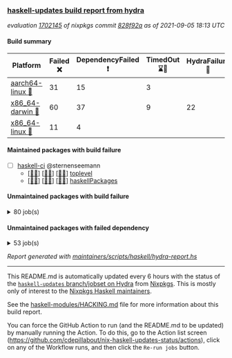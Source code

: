 ### [haskell-updates build report from hydra](https://hydra.nixos.org/jobset/nixpkgs/haskell-updates)
*evaluation [1702145](https://hydra.nixos.org/eval/1702145) of nixpkgs commit [828f92a](https://github.com/NixOS/nixpkgs/commits/828f92aceacfbb0a982d3aeb6e30806740cfe7b5) as of 2021-09-05 18:13 UTC*
#### Build summary

 | Platform | Failed :x: | DependencyFailed :heavy_exclamation_mark: | TimedOut :hourglass::no_entry_sign: | HydraFailure :construction: | Unfinished :hourglass_flowing_sand: | Success :heavy_check_mark: | 
 | --- | --- | --- | --- | --- | --- | --- | 
 | [aarch64-linux :iphone:](https://hydra.nixos.org/eval/1702145?filter=.aarch64-linux) | 31 | 15 | 3 |  | 24 | 6668 | 
 | [x86_64-darwin :apple:](https://hydra.nixos.org/eval/1702145?filter=.x86_64-darwin) | 60 | 37 | 9 | 22 | 25 | 6540 | 
 | [x86_64-linux :penguin:](https://hydra.nixos.org/eval/1702145?filter=.x86_64-linux) | 11 | 4 |  |  | 26 | 6742 | 
#### Maintained packages with build failure
- [ ] [haskell-ci](https://hydra.nixos.org/eval/1702145?filter=haskell-ci) @sternenseemann
  - [[:iphone::x:]](https://hydra.nixos.org/build/152116793) [[:apple::x:]](https://hydra.nixos.org/build/152116780) [[:penguin::x:]](https://hydra.nixos.org/build/152116792) [toplevel](https://hydra.nixos.org/eval/1702145?filter=haskell-ci)
  - [[:iphone::x:]](https://hydra.nixos.org/build/152116776) [[:apple::x:]](https://hydra.nixos.org/build/152116782) [[:penguin::x:]](https://hydra.nixos.org/build/152116777) [haskellPackages](https://hydra.nixos.org/eval/1702145?filter=haskellPackages.haskell-ci)
#### Unmaintained packages with build failure
<details><summary>80 job(s) </summary>

- [ ] [[:iphone::heavy_check_mark:]](https://hydra.nixos.org/build/151969917) [[:apple::x:]](https://hydra.nixos.org/build/151977605) [[:penguin::heavy_check_mark:]](https://hydra.nixos.org/build/151972538) [haskellPackages.FractalArt](https://hydra.nixos.org/eval/1702145?filter=haskellPackages.FractalArt) 
- [ ] [[:iphone::x:]](https://hydra.nixos.org/build/151723150) [[:apple::heavy_check_mark:]](https://hydra.nixos.org/build/151731482) [[:penguin::heavy_check_mark:]](https://hydra.nixos.org/build/151717379) [haskellPackages.HsASA](https://hydra.nixos.org/eval/1702145?filter=haskellPackages.HsASA) 
- [ ] [[:iphone::x:]](https://hydra.nixos.org/build/151977145) [[:apple::heavy_check_mark:]](https://hydra.nixos.org/build/151972644) [[:penguin::heavy_check_mark:]](https://hydra.nixos.org/build/151969295) [haskellPackages.OrderedBits](https://hydra.nixos.org/eval/1702145?filter=haskellPackages.OrderedBits) 
- [ ] [[:iphone::x:]](https://hydra.nixos.org/build/151969384) [[:apple::heavy_check_mark:]](https://hydra.nixos.org/build/151970002) [[:penguin::heavy_check_mark:]](https://hydra.nixos.org/build/151972848) [haskellPackages.accelerate-llvm](https://hydra.nixos.org/eval/1702145?filter=haskellPackages.accelerate-llvm) 
- [ ] [[:iphone::x:]](https://hydra.nixos.org/build/151975782) [[:apple::heavy_check_mark:]](https://hydra.nixos.org/build/151975423) [[:penguin::heavy_check_mark:]](https://hydra.nixos.org/build/151977034) [haskellPackages.cdar-mBound](https://hydra.nixos.org/eval/1702145?filter=haskellPackages.cdar-mBound) 
- [ ] [[:iphone::heavy_check_mark:]](https://hydra.nixos.org/build/151717421) [[:apple::x:]](https://hydra.nixos.org/build/151730444) [[:penguin::heavy_check_mark:]](https://hydra.nixos.org/build/151719104) [haskellPackages.chiphunk](https://hydra.nixos.org/eval/1702145?filter=haskellPackages.chiphunk) 
- [ ] [[:iphone::heavy_check_mark:]](https://hydra.nixos.org/build/151970661) [[:apple::x:]](https://hydra.nixos.org/build/151977550) [[:penguin::heavy_check_mark:]](https://hydra.nixos.org/build/151978850) [haskellPackages.di-core](https://hydra.nixos.org/eval/1702145?filter=haskellPackages.di-core) 
- [ ] [[:iphone::heavy_check_mark:]](https://hydra.nixos.org/build/151724586) [[:apple::x:]](https://hydra.nixos.org/build/151715416) [[:penguin::heavy_check_mark:]](https://hydra.nixos.org/build/151723716) [haskellPackages.discount](https://hydra.nixos.org/eval/1702145?filter=haskellPackages.discount) 
- [ ] [[:iphone::heavy_check_mark:]](https://hydra.nixos.org/build/151722308) [[:apple::x:]](https://hydra.nixos.org/build/151717848) [[:penguin::heavy_check_mark:]](https://hydra.nixos.org/build/151715159) [haskellPackages.diskhash](https://hydra.nixos.org/eval/1702145?filter=haskellPackages.diskhash) 
- [ ] [[:iphone::x:]](https://hydra.nixos.org/build/151979155) [[:apple::heavy_check_mark:]](https://hydra.nixos.org/build/151970909) [[:penguin::heavy_check_mark:]](https://hydra.nixos.org/build/151979923) [haskellPackages.dormouse-uri](https://hydra.nixos.org/eval/1702145?filter=haskellPackages.dormouse-uri) 
- [ ] [[:iphone::x:]](https://hydra.nixos.org/build/151719661) [[:apple::x:]](https://hydra.nixos.org/build/151735374) [[:penguin::heavy_check_mark:]](https://hydra.nixos.org/build/151725956) [haskellPackages.easytensor](https://hydra.nixos.org/eval/1702145?filter=haskellPackages.easytensor) 
- [ ] [[:iphone::heavy_check_mark:]](https://hydra.nixos.org/build/151977485) [[:apple::x:]](https://hydra.nixos.org/build/151977125) [[:penguin::heavy_check_mark:]](https://hydra.nixos.org/build/151972363) [haskellPackages.epub-tools](https://hydra.nixos.org/eval/1702145?filter=haskellPackages.epub-tools) 
- [ ] [[:iphone::heavy_check_mark:]](https://hydra.nixos.org/build/151971010) [[:apple::x:]](https://hydra.nixos.org/build/151973397) [[:penguin::heavy_check_mark:]](https://hydra.nixos.org/build/151971340) [haskellPackages.exinst](https://hydra.nixos.org/eval/1702145?filter=haskellPackages.exinst) 
- [ ] [[:iphone::heavy_check_mark:]](https://hydra.nixos.org/build/151730435) [[:apple::x:]](https://hydra.nixos.org/build/151723038) [[:penguin::heavy_check_mark:]](https://hydra.nixos.org/build/151729481) [haskellPackages.float128](https://hydra.nixos.org/eval/1702145?filter=haskellPackages.float128) 
- [ ] [[:iphone::x:]](https://hydra.nixos.org/build/151727007) [[:apple::heavy_check_mark:]](https://hydra.nixos.org/build/151722041) [[:penguin::heavy_check_mark:]](https://hydra.nixos.org/build/151715089) [haskellPackages.freetype2](https://hydra.nixos.org/eval/1702145?filter=haskellPackages.freetype2) 
- [ ] [[:iphone::x:]](https://hydra.nixos.org/build/151978239) [[:apple::x:]](https://hydra.nixos.org/build/151971139) [[:penguin::x:]](https://hydra.nixos.org/build/151979662) [haskellPackages.ghc-bignum-orphans](https://hydra.nixos.org/eval/1702145?filter=haskellPackages.ghc-bignum-orphans) 
- [ ] [[:iphone::heavy_check_mark:]](https://hydra.nixos.org/build/151976880) [[:apple::x:]](https://hydra.nixos.org/build/151972043) [[:penguin::heavy_check_mark:]](https://hydra.nixos.org/build/151975031) [haskellPackages.gi-gdkx11](https://hydra.nixos.org/eval/1702145?filter=haskellPackages.gi-gdkx11) 
- [ ] [[:iphone::x:]](https://hydra.nixos.org/build/151727306) [[:penguin::heavy_check_mark:]](https://hydra.nixos.org/build/151724718) [haskellPackages.gnome-keyring](https://hydra.nixos.org/eval/1702145?filter=haskellPackages.gnome-keyring) 
- [ ] [[:iphone::heavy_check_mark:]](https://hydra.nixos.org/build/151975380) [[:apple::x:]](https://hydra.nixos.org/build/151969843) [[:penguin::heavy_check_mark:]](https://hydra.nixos.org/build/151974103) [haskellPackages.gtk-traymanager](https://hydra.nixos.org/eval/1702145?filter=haskellPackages.gtk-traymanager) 
- [ ] [hadolint](https://hydra.nixos.org/eval/1702145?filter=hadolint) 
  - [[:iphone::x:]](https://hydra.nixos.org/build/151972323) [[:apple::x:]](https://hydra.nixos.org/build/151978476) [[:penguin::x:]](https://hydra.nixos.org/build/151976740) [toplevel](https://hydra.nixos.org/eval/1702145?filter=hadolint)
  - [[:iphone::x:]](https://hydra.nixos.org/build/151978232) [[:apple::x:]](https://hydra.nixos.org/build/151979483) [[:penguin::x:]](https://hydra.nixos.org/build/151972718) [haskellPackages](https://hydra.nixos.org/eval/1702145?filter=haskellPackages.hadolint)
- [ ] [[:iphone::heavy_check_mark:]](https://hydra.nixos.org/build/151731730) [[:apple::x:]](https://hydra.nixos.org/build/151732645) [[:penguin::heavy_check_mark:]](https://hydra.nixos.org/build/151719690) [haskellPackages.hamid](https://hydra.nixos.org/eval/1702145?filter=haskellPackages.hamid) 
- [ ] [[:iphone::heavy_check_mark:]](https://hydra.nixos.org/build/151725530) [[:apple::x:]](https://hydra.nixos.org/build/151724884) [[:penguin::heavy_check_mark:]](https://hydra.nixos.org/build/151728947) [haskellPackages.hid](https://hydra.nixos.org/eval/1702145?filter=haskellPackages.hid) 
- [ ] [[:iphone::heavy_check_mark:]](https://hydra.nixos.org/build/151970843) [[:apple::x:]](https://hydra.nixos.org/build/151970936) [[:penguin::heavy_check_mark:]](https://hydra.nixos.org/build/151970616) [haskellPackages.higher-leveldb](https://hydra.nixos.org/eval/1702145?filter=haskellPackages.higher-leveldb) 
- [ ] [[:iphone::heavy_check_mark:]](https://hydra.nixos.org/build/151979195) [[:apple::x:]](https://hydra.nixos.org/build/151972376) [[:penguin::heavy_check_mark:]](https://hydra.nixos.org/build/151972836) [haskellPackages.highlight](https://hydra.nixos.org/eval/1702145?filter=haskellPackages.highlight) 
- [ ] [[:iphone::heavy_check_mark:]](https://hydra.nixos.org/build/151974820) [[:apple::x:]](https://hydra.nixos.org/build/151981221) [[:penguin::heavy_check_mark:]](https://hydra.nixos.org/build/151976458) [haskellPackages.hmatrix-morpheus](https://hydra.nixos.org/eval/1702145?filter=haskellPackages.hmatrix-morpheus) 
- [ ] [[:iphone::heavy_check_mark:]](https://hydra.nixos.org/build/151731650) [[:apple::x:]](https://hydra.nixos.org/build/151721565) [[:penguin::heavy_check_mark:]](https://hydra.nixos.org/build/151730119) [haskellPackages.hmidi](https://hydra.nixos.org/eval/1702145?filter=haskellPackages.hmidi) 
- [ ] [[:iphone::x:]](https://hydra.nixos.org/build/151977042) [[:apple::heavy_check_mark:]](https://hydra.nixos.org/build/151977399) [[:penguin::heavy_check_mark:]](https://hydra.nixos.org/build/151976638) [haskellPackages.hq](https://hydra.nixos.org/eval/1702145?filter=haskellPackages.hq) 
- [ ] [[:iphone::heavy_check_mark:]](https://hydra.nixos.org/build/151976717) [[:apple::x:]](https://hydra.nixos.org/build/151973170) [[:penguin::heavy_check_mark:]](https://hydra.nixos.org/build/151975997) [haskellPackages.hs](https://hydra.nixos.org/eval/1702145?filter=haskellPackages.hs) 
- [ ] [[:iphone::heavy_check_mark:]](https://hydra.nixos.org/build/151730025) [[:apple::x:]](https://hydra.nixos.org/build/151733963) [[:penguin::heavy_check_mark:]](https://hydra.nixos.org/build/151718516) [haskellPackages.hsshellscript](https://hydra.nixos.org/eval/1702145?filter=haskellPackages.hsshellscript) 
- [ ] [[:iphone::heavy_check_mark:]](https://hydra.nixos.org/build/151731588) [[:apple::x:]](https://hydra.nixos.org/build/151727903) [[:penguin::heavy_check_mark:]](https://hydra.nixos.org/build/151734139) [haskellPackages.hssourceinfo](https://hydra.nixos.org/eval/1702145?filter=haskellPackages.hssourceinfo) 
- [ ] [[:iphone::heavy_check_mark:]](https://hydra.nixos.org/build/151730332) [[:apple::x:]](https://hydra.nixos.org/build/151718342) [[:penguin::heavy_check_mark:]](https://hydra.nixos.org/build/151718449) [haskellPackages.huckleberry](https://hydra.nixos.org/eval/1702145?filter=haskellPackages.huckleberry) 
- [ ] [[:iphone::heavy_check_mark:]](https://hydra.nixos.org/build/151972026) [[:apple::x:]](https://hydra.nixos.org/build/151980521) [[:penguin::heavy_check_mark:]](https://hydra.nixos.org/build/151979069) [haskellPackages.ipcvar](https://hydra.nixos.org/eval/1702145?filter=haskellPackages.ipcvar) 
- [ ] [[:iphone::heavy_check_mark:]](https://hydra.nixos.org/build/151720909) [[:apple::x:]](https://hydra.nixos.org/build/151722888) [[:penguin::heavy_check_mark:]](https://hydra.nixos.org/build/151715932) [haskellPackages.keep-alive](https://hydra.nixos.org/eval/1702145?filter=haskellPackages.keep-alive) 
- [ ] [[:iphone::x:]](https://hydra.nixos.org/build/151978540) [[:apple::x:]](https://hydra.nixos.org/build/151972991) [[:penguin::x:]](https://hydra.nixos.org/build/151969404) [haskellPackages.kubernetes-client](https://hydra.nixos.org/eval/1702145?filter=haskellPackages.kubernetes-client) 
- [ ] [[:iphone::x:]](https://hydra.nixos.org/build/151975315) [[:apple::x:]](https://hydra.nixos.org/build/151978798) [[:penguin::x:]](https://hydra.nixos.org/build/151979860) [haskellPackages.lazify](https://hydra.nixos.org/eval/1702145?filter=haskellPackages.lazify) 
- [ ] [[:iphone::x:]](https://hydra.nixos.org/build/151734395) [[:apple::heavy_check_mark:]](https://hydra.nixos.org/build/151731771) [[:penguin::heavy_check_mark:]](https://hydra.nixos.org/build/151722294) [haskellPackages.libBF](https://hydra.nixos.org/eval/1702145?filter=haskellPackages.libBF) 
- [ ] [[:iphone::heavy_check_mark:]](https://hydra.nixos.org/build/151974953) [[:apple::x:]](https://hydra.nixos.org/build/151979995) [[:penguin::heavy_check_mark:]](https://hydra.nixos.org/build/151980566) [haskellPackages.loc](https://hydra.nixos.org/eval/1702145?filter=haskellPackages.loc) 
- [ ] [[:iphone::x:]](https://hydra.nixos.org/build/151721890) [[:apple::heavy_check_mark:]](https://hydra.nixos.org/build/151717720) [[:penguin::heavy_check_mark:]](https://hydra.nixos.org/build/151715215) [haskellPackages.long-double](https://hydra.nixos.org/eval/1702145?filter=haskellPackages.long-double) 
- [ ] [[:iphone::heavy_check_mark:]](https://hydra.nixos.org/build/151981058) [[:apple::x:]](https://hydra.nixos.org/build/151971551) [[:penguin::heavy_check_mark:]](https://hydra.nixos.org/build/151971971) [haskellPackages.mediawiki2latex](https://hydra.nixos.org/eval/1702145?filter=haskellPackages.mediawiki2latex) 
- [ ] [[:iphone::heavy_check_mark:]](https://hydra.nixos.org/build/151973124) [[:apple::x:]](https://hydra.nixos.org/build/151972400) [[:penguin::heavy_check_mark:]](https://hydra.nixos.org/build/151974760) [haskellPackages.mercury-api](https://hydra.nixos.org/eval/1702145?filter=haskellPackages.mercury-api) 
- [ ] [[:iphone::x:]](https://hydra.nixos.org/build/151972925) [[:apple::x:]](https://hydra.nixos.org/build/151977222) [[:penguin::x:]](https://hydra.nixos.org/build/151975298) [haskellPackages.monus-weighted-search](https://hydra.nixos.org/eval/1702145?filter=haskellPackages.monus-weighted-search) 
- [ ] [[:iphone::heavy_check_mark:]](https://hydra.nixos.org/build/151732196) [[:apple::x:]](https://hydra.nixos.org/build/151725784) [[:penguin::heavy_check_mark:]](https://hydra.nixos.org/build/151731126) [haskellPackages.nano-cryptr](https://hydra.nixos.org/eval/1702145?filter=haskellPackages.nano-cryptr) 
- [ ] [[:iphone::x:]](https://hydra.nixos.org/build/151973182) [[:apple::x:]](https://hydra.nixos.org/build/151977911) [[:penguin::x:]](https://hydra.nixos.org/build/151969594) [haskellPackages.nanovg-simple](https://hydra.nixos.org/eval/1702145?filter=haskellPackages.nanovg-simple) 
- [ ] [[:iphone::x:]](https://hydra.nixos.org/build/151979994) [[:apple::heavy_check_mark:]](https://hydra.nixos.org/build/151980460) [[:penguin::heavy_check_mark:]](https://hydra.nixos.org/build/151974622) [haskellPackages.nlopt-haskell](https://hydra.nixos.org/eval/1702145?filter=haskellPackages.nlopt-haskell) 
- [ ] [[:iphone::heavy_check_mark:]](https://hydra.nixos.org/build/151975886) [[:apple::x:]](https://hydra.nixos.org/build/151973789) [[:penguin::heavy_check_mark:]](https://hydra.nixos.org/build/151980681) [haskellPackages.nri-observability](https://hydra.nixos.org/eval/1702145?filter=haskellPackages.nri-observability) 
- [ ] [[:iphone::heavy_check_mark:]](https://hydra.nixos.org/build/151975835) [[:apple::x:]](https://hydra.nixos.org/build/151980894) [[:penguin::heavy_check_mark:]](https://hydra.nixos.org/build/151980812) [haskellPackages.opencv](https://hydra.nixos.org/eval/1702145?filter=haskellPackages.opencv) 
- [ ] [[:iphone::heavy_check_mark:]](https://hydra.nixos.org/build/151976600) [[:apple::x:]](https://hydra.nixos.org/build/151972880) [[:penguin::heavy_check_mark:]](https://hydra.nixos.org/build/151976004) [haskellPackages.persistent-pagination](https://hydra.nixos.org/eval/1702145?filter=haskellPackages.persistent-pagination) 
- [ ] [[:iphone::x:]](https://hydra.nixos.org/build/151978749) [[:apple::x:]](https://hydra.nixos.org/build/151978891) [[:penguin::x:]](https://hydra.nixos.org/build/151978132) [haskellPackages.phonetic-languages-plus](https://hydra.nixos.org/eval/1702145?filter=haskellPackages.phonetic-languages-plus) 
- [ ] [[:iphone::x:]](https://hydra.nixos.org/build/151977152) [[:apple::x:]](https://hydra.nixos.org/build/151980270) [[:penguin::x:]](https://hydra.nixos.org/build/151974854) [haskellPackages.phonetic-languages-ukrainian-array](https://hydra.nixos.org/eval/1702145?filter=haskellPackages.phonetic-languages-ukrainian-array) 
- [ ] [[:iphone::x:]](https://hydra.nixos.org/build/151717765) [[:apple::heavy_check_mark:]](https://hydra.nixos.org/build/151718317) [[:penguin::heavy_check_mark:]](https://hydra.nixos.org/build/151717284) [haskellPackages.picosat](https://hydra.nixos.org/eval/1702145?filter=haskellPackages.picosat) 
- [ ] [[:iphone::heavy_check_mark:]](https://hydra.nixos.org/build/151972728) [[:apple::x:]](https://hydra.nixos.org/build/151977898) [[:penguin::heavy_check_mark:]](https://hydra.nixos.org/build/151971146) [haskellPackages.ping-wrapper](https://hydra.nixos.org/eval/1702145?filter=haskellPackages.ping-wrapper) 
- [ ] [[:iphone::heavy_check_mark:]](https://hydra.nixos.org/build/151975831) [[:apple::x:]](https://hydra.nixos.org/build/151976694) [[:penguin::heavy_check_mark:]](https://hydra.nixos.org/build/151981177) [haskellPackages.pipes-zlib](https://hydra.nixos.org/eval/1702145?filter=haskellPackages.pipes-zlib) 
- [ ] [[:iphone::x:]](https://hydra.nixos.org/build/151974046) [[:apple::heavy_check_mark:]](https://hydra.nixos.org/build/151979706) [[:penguin::heavy_check_mark:]](https://hydra.nixos.org/build/151980242) [haskellPackages.poker](https://hydra.nixos.org/eval/1702145?filter=haskellPackages.poker) 
- [ ] [[:iphone::heavy_check_mark:]](https://hydra.nixos.org/build/151976179) [[:apple::x:]](https://hydra.nixos.org/build/151969700) [[:penguin::heavy_check_mark:]](https://hydra.nixos.org/build/151970302) [haskellPackages.posix-socket](https://hydra.nixos.org/eval/1702145?filter=haskellPackages.posix-socket) 
- [ ] [[:iphone::heavy_check_mark:]](https://hydra.nixos.org/build/151721148) [[:apple::x:]](https://hydra.nixos.org/build/151726103) [[:penguin::heavy_check_mark:]](https://hydra.nixos.org/build/151731334) [haskellPackages.posix-timer](https://hydra.nixos.org/eval/1702145?filter=haskellPackages.posix-timer) 
- [ ] [[:iphone::x:]](https://hydra.nixos.org/build/152116784) [[:apple::x:]](https://hydra.nixos.org/build/152116781) [[:penguin::x:]](https://hydra.nixos.org/build/152116796) [haskellPackages.prune-juice](https://hydra.nixos.org/eval/1702145?filter=haskellPackages.prune-juice) 
- [ ] [[:iphone::heavy_check_mark:]](https://hydra.nixos.org/build/151722804) [[:apple::x:]](https://hydra.nixos.org/build/151728692) [[:penguin::heavy_check_mark:]](https://hydra.nixos.org/build/151720773) [haskellPackages.pthread](https://hydra.nixos.org/eval/1702145?filter=haskellPackages.pthread) 
- [ ] [[:iphone::x:]](https://hydra.nixos.org/build/151980923) [[:apple::heavy_check_mark:]](https://hydra.nixos.org/build/151975807) [[:penguin::heavy_check_mark:]](https://hydra.nixos.org/build/151977182) [haskellPackages.ptr-poker](https://hydra.nixos.org/eval/1702145?filter=haskellPackages.ptr-poker) 
- [ ] [[:iphone::heavy_check_mark:]](https://hydra.nixos.org/build/151975961) [[:apple::x:]](https://hydra.nixos.org/build/151981191) [[:penguin::heavy_check_mark:]](https://hydra.nixos.org/build/151980665) [haskellPackages.sandwich-webdriver](https://hydra.nixos.org/eval/1702145?filter=haskellPackages.sandwich-webdriver) 
- [ ] [[:iphone::heavy_check_mark:]](https://hydra.nixos.org/build/151733838) [[:apple::x:]](https://hydra.nixos.org/build/151720401) [[:penguin::heavy_check_mark:]](https://hydra.nixos.org/build/151727935) [haskellPackages.sdp](https://hydra.nixos.org/eval/1702145?filter=haskellPackages.sdp) 
- [ ] [[:iphone::heavy_check_mark:]](https://hydra.nixos.org/build/151716733) [[:apple::x:]](https://hydra.nixos.org/build/151724083) [[:penguin::heavy_check_mark:]](https://hydra.nixos.org/build/151731829) [haskellPackages.select](https://hydra.nixos.org/eval/1702145?filter=haskellPackages.select) 
- [ ] [[:iphone::heavy_check_mark:]](https://hydra.nixos.org/build/151722023) [[:apple::x:]](https://hydra.nixos.org/build/151725640) [[:penguin::heavy_check_mark:]](https://hydra.nixos.org/build/151721209) [haskellPackages.shared-memory](https://hydra.nixos.org/eval/1702145?filter=haskellPackages.shared-memory) 
- [ ] [[:iphone::x:]](https://hydra.nixos.org/build/151724291) [[:apple::heavy_check_mark:]](https://hydra.nixos.org/build/151730287) [[:penguin::heavy_check_mark:]](https://hydra.nixos.org/build/151725543) [haskellPackages.stm-queue](https://hydra.nixos.org/eval/1702145?filter=haskellPackages.stm-queue) 
- [ ] [[:iphone::heavy_check_mark:]](https://hydra.nixos.org/build/151718182) [[:apple::x:]](https://hydra.nixos.org/build/151734484) [[:penguin::heavy_check_mark:]](https://hydra.nixos.org/build/151722691) [haskellPackages.sysinfo](https://hydra.nixos.org/eval/1702145?filter=haskellPackages.sysinfo) 
- [ ] [[:iphone::heavy_check_mark:]](https://hydra.nixos.org/build/151980351) [[:apple::x:]](https://hydra.nixos.org/build/151978381) [[:penguin::heavy_check_mark:]](https://hydra.nixos.org/build/151971158) [haskellPackages.tailfile-hinotify](https://hydra.nixos.org/eval/1702145?filter=haskellPackages.tailfile-hinotify) 
- [ ] [[:iphone::heavy_check_mark:]](https://hydra.nixos.org/build/151978095) [[:apple::x:]](https://hydra.nixos.org/build/151972473) [[:penguin::heavy_check_mark:]](https://hydra.nixos.org/build/151970269) [haskellPackages.thyme](https://hydra.nixos.org/eval/1702145?filter=haskellPackages.thyme) 
- [ ] [[:iphone::x:]](https://hydra.nixos.org/build/151978179) [[:apple::heavy_check_mark:]](https://hydra.nixos.org/build/151978149) [[:penguin::heavy_check_mark:]](https://hydra.nixos.org/build/151980972) [haskellPackages.type-natural](https://hydra.nixos.org/eval/1702145?filter=haskellPackages.type-natural) 
- [ ] [[:iphone::heavy_check_mark:]](https://hydra.nixos.org/build/151972227) [[:apple::x:]](https://hydra.nixos.org/build/151973392) [[:penguin::heavy_check_mark:]](https://hydra.nixos.org/build/151980864) [haskellPackages.tz](https://hydra.nixos.org/eval/1702145?filter=haskellPackages.tz) 
- [ ] [[:iphone::x:]](https://hydra.nixos.org/build/151726243) [[:apple::heavy_check_mark:]](https://hydra.nixos.org/build/151732370) [[:penguin::heavy_check_mark:]](https://hydra.nixos.org/build/151715865) [haskellPackages.unicode-properties](https://hydra.nixos.org/eval/1702145?filter=haskellPackages.unicode-properties) 
- [ ] [[:iphone::x:]](https://hydra.nixos.org/build/151974275) [[:apple::x:]](https://hydra.nixos.org/build/151975907) [[:penguin::x:]](https://hydra.nixos.org/build/151970359) [haskellPackages.wgpu-hs](https://hydra.nixos.org/eval/1702145?filter=haskellPackages.wgpu-hs) 
- [ ] [[:iphone::x:]](https://hydra.nixos.org/build/151730218) [[:apple::heavy_check_mark:]](https://hydra.nixos.org/build/151734842) [[:penguin::heavy_check_mark:]](https://hydra.nixos.org/build/151725675) [haskellPackages.wiringPi](https://hydra.nixos.org/eval/1702145?filter=haskellPackages.wiringPi) 
- [ ] [[:iphone::heavy_check_mark:]](https://hydra.nixos.org/build/151728215) [[:apple::x:]](https://hydra.nixos.org/build/151728055) [[:penguin::heavy_check_mark:]](https://hydra.nixos.org/build/151718500) [tests.haskell.writers](https://hydra.nixos.org/eval/1702145?filter=tests.haskell.writers) 
- [ ] [[:iphone::x:]](https://hydra.nixos.org/build/151976297) [[:apple::heavy_check_mark:]](https://hydra.nixos.org/build/151972915) [[:penguin::heavy_check_mark:]](https://hydra.nixos.org/build/151970111) [haskellPackages.x86-64bit](https://hydra.nixos.org/eval/1702145?filter=haskellPackages.x86-64bit) 
- [ ] [[:iphone::heavy_check_mark:]](https://hydra.nixos.org/build/151726806) [[:apple::x:]](https://hydra.nixos.org/build/151718927) [[:penguin::heavy_check_mark:]](https://hydra.nixos.org/build/151717638) [haskellPackages.xmonad-utils](https://hydra.nixos.org/eval/1702145?filter=haskellPackages.xmonad-utils) 
- [ ] [[:iphone::heavy_check_mark:]](https://hydra.nixos.org/build/151723111) [[:apple::x:]](https://hydra.nixos.org/build/151731162) [[:penguin::heavy_check_mark:]](https://hydra.nixos.org/build/151734781) [haskellPackages.yoga](https://hydra.nixos.org/eval/1702145?filter=haskellPackages.yoga) 
- [ ] [[:iphone::heavy_check_mark:]](https://hydra.nixos.org/build/151976940) [[:apple::x:]](https://hydra.nixos.org/build/151979657) [[:penguin::heavy_check_mark:]](https://hydra.nixos.org/build/151976278) [haskellPackages.zip](https://hydra.nixos.org/eval/1702145?filter=haskellPackages.zip) 
- [ ] [[:iphone::heavy_check_mark:]](https://hydra.nixos.org/build/151725271) [[:apple::x:]](https://hydra.nixos.org/build/151727468) [[:penguin::heavy_check_mark:]](https://hydra.nixos.org/build/151723906) [haskellPackages.zot](https://hydra.nixos.org/eval/1702145?filter=haskellPackages.zot) 
- [ ] [[:iphone::heavy_check_mark:]](https://hydra.nixos.org/build/151731820) [[:apple::x:]](https://hydra.nixos.org/build/151720934) [[:penguin::heavy_check_mark:]](https://hydra.nixos.org/build/151731961) [haskellPackages.zxcvbn-c](https://hydra.nixos.org/eval/1702145?filter=haskellPackages.zxcvbn-c) 
</details>

#### Unmaintained packages with failed dependency
<details><summary>53 job(s) </summary>

- [ ] [[:iphone::heavy_exclamation_mark:]](https://hydra.nixos.org/build/151976218) [[:apple::heavy_check_mark:]](https://hydra.nixos.org/build/151971399) [[:penguin::heavy_check_mark:]](https://hydra.nixos.org/build/151973075) [haskellPackages.PrimitiveArray](https://hydra.nixos.org/eval/1702145?filter=haskellPackages.PrimitiveArray) 
- [ ] [[:iphone::heavy_check_mark:]](https://hydra.nixos.org/build/151977422) [[:apple::heavy_exclamation_mark:]](https://hydra.nixos.org/build/151970216) [[:penguin::heavy_check_mark:]](https://hydra.nixos.org/build/151979268) [haskellPackages.antiope-es](https://hydra.nixos.org/eval/1702145?filter=haskellPackages.antiope-es) 
- [ ] [[:iphone::heavy_check_mark:]](https://hydra.nixos.org/build/151978815) [[:apple::heavy_exclamation_mark:]](https://hydra.nixos.org/build/151979343) [[:penguin::heavy_check_mark:]](https://hydra.nixos.org/build/151980921) [haskellPackages.di](https://hydra.nixos.org/eval/1702145?filter=haskellPackages.di) 
- [ ] [[:iphone::heavy_check_mark:]](https://hydra.nixos.org/build/151972119) [[:apple::heavy_exclamation_mark:]](https://hydra.nixos.org/build/151973335) [[:penguin::heavy_check_mark:]](https://hydra.nixos.org/build/151972267) [haskellPackages.di-df1](https://hydra.nixos.org/eval/1702145?filter=haskellPackages.di-df1) 
- [ ] [[:iphone::heavy_check_mark:]](https://hydra.nixos.org/build/151976403) [[:apple::heavy_exclamation_mark:]](https://hydra.nixos.org/build/151969531) [[:penguin::heavy_check_mark:]](https://hydra.nixos.org/build/151975800) [haskellPackages.di-handle](https://hydra.nixos.org/eval/1702145?filter=haskellPackages.di-handle) 
- [ ] [[:iphone::heavy_check_mark:]](https://hydra.nixos.org/build/151976595) [[:apple::heavy_exclamation_mark:]](https://hydra.nixos.org/build/151974573) [[:penguin::heavy_check_mark:]](https://hydra.nixos.org/build/151969665) [haskellPackages.di-monad](https://hydra.nixos.org/eval/1702145?filter=haskellPackages.di-monad) 
- [ ] [[:iphone::heavy_exclamation_mark:]](https://hydra.nixos.org/build/151973594) [[:apple::heavy_check_mark:]](https://hydra.nixos.org/build/151973147) [[:penguin::heavy_check_mark:]](https://hydra.nixos.org/build/151979342) [haskellPackages.dormouse-client](https://hydra.nixos.org/eval/1702145?filter=haskellPackages.dormouse-client) 
- [ ] [[:iphone::heavy_exclamation_mark:]](https://hydra.nixos.org/build/151716478) [[:apple::heavy_exclamation_mark:]](https://hydra.nixos.org/build/151719950) [[:penguin::heavy_check_mark:]](https://hydra.nixos.org/build/151728138) [haskellPackages.easytensor-vulkan](https://hydra.nixos.org/eval/1702145?filter=haskellPackages.easytensor-vulkan) 
- [ ] [[:iphone::heavy_check_mark:]](https://hydra.nixos.org/build/151979510) [[:apple::heavy_exclamation_mark:]](https://hydra.nixos.org/build/151976298) [[:penguin::heavy_check_mark:]](https://hydra.nixos.org/build/151975547) [haskellPackages.exinst-aeson](https://hydra.nixos.org/eval/1702145?filter=haskellPackages.exinst-aeson) 
- [ ] [[:iphone::heavy_check_mark:]](https://hydra.nixos.org/build/151980618) [[:apple::heavy_exclamation_mark:]](https://hydra.nixos.org/build/151980660) [[:penguin::heavy_check_mark:]](https://hydra.nixos.org/build/151973595) [haskellPackages.exinst-bytes](https://hydra.nixos.org/eval/1702145?filter=haskellPackages.exinst-bytes) 
- [ ] [[:iphone::heavy_check_mark:]](https://hydra.nixos.org/build/151972481) [[:apple::heavy_exclamation_mark:]](https://hydra.nixos.org/build/151977737) [[:penguin::heavy_check_mark:]](https://hydra.nixos.org/build/151981201) [haskellPackages.exinst-cereal](https://hydra.nixos.org/eval/1702145?filter=haskellPackages.exinst-cereal) 
- [ ] [[:iphone::heavy_check_mark:]](https://hydra.nixos.org/build/151979327) [[:apple::heavy_exclamation_mark:]](https://hydra.nixos.org/build/151972595) [[:penguin::heavy_check_mark:]](https://hydra.nixos.org/build/151979405) [haskellPackages.exinst-serialise](https://hydra.nixos.org/eval/1702145?filter=haskellPackages.exinst-serialise) 
- [ ] [[:iphone::heavy_check_mark:]](https://hydra.nixos.org/build/151976711) [[:apple::heavy_exclamation_mark:]](https://hydra.nixos.org/build/151976239) [[:penguin::heavy_check_mark:]](https://hydra.nixos.org/build/151980015) [haskellPackages.fastparser](https://hydra.nixos.org/eval/1702145?filter=haskellPackages.fastparser) 
- [ ] [[:iphone::heavy_exclamation_mark:]](https://hydra.nixos.org/build/151977613) [[:apple::heavy_check_mark:]](https://hydra.nixos.org/build/151969737) [[:penguin::heavy_check_mark:]](https://hydra.nixos.org/build/151969391) [haskellPackages.hmatrix-nlopt](https://hydra.nixos.org/eval/1702145?filter=haskellPackages.hmatrix-nlopt) 
- [ ] [hoogle](https://hydra.nixos.org/eval/1702145?filter=hoogle) 
  - [[:iphone::heavy_check_mark:]](https://hydra.nixos.org/build/151980510) [[:apple::heavy_check_mark:]](https://hydra.nixos.org/build/151977595) [[:penguin::heavy_check_mark:]](https://hydra.nixos.org/build/151977411) [haskell.packages.ghc8107](https://hydra.nixos.org/eval/1702145?filter=haskell.packages.ghc8107.hoogle)
  - [[:iphone::heavy_check_mark:]](https://hydra.nixos.org/build/151980110) [[:apple::heavy_check_mark:]](https://hydra.nixos.org/build/151971115) [[:penguin::heavy_check_mark:]](https://hydra.nixos.org/build/151981130) [haskell.packages.ghc884](https://hydra.nixos.org/eval/1702145?filter=haskell.packages.ghc884.hoogle)
  - [[:iphone::heavy_check_mark:]](https://hydra.nixos.org/build/151978747) [[:apple::heavy_exclamation_mark:]](https://hydra.nixos.org/build/151976681) [[:penguin::heavy_check_mark:]](https://hydra.nixos.org/build/151971457) [haskell.packages.ghc901](https://hydra.nixos.org/eval/1702145?filter=haskell.packages.ghc901.hoogle)
  - [[:iphone::heavy_check_mark:]](https://hydra.nixos.org/build/151969705) [[:apple::heavy_check_mark:]](https://hydra.nixos.org/build/151972683) [[:penguin::heavy_check_mark:]](https://hydra.nixos.org/build/151971389) [haskellPackages](https://hydra.nixos.org/eval/1702145?filter=haskellPackages.hoogle)
- [ ] [[:iphone::heavy_exclamation_mark:]](https://hydra.nixos.org/build/151971298) [[:apple::heavy_check_mark:]](https://hydra.nixos.org/build/151973065) [[:penguin::heavy_check_mark:]](https://hydra.nixos.org/build/151970976) [haskellPackages.jsonifier](https://hydra.nixos.org/eval/1702145?filter=haskellPackages.jsonifier) 
- [ ] [[:iphone::heavy_check_mark:]](https://hydra.nixos.org/build/151972997) [[:apple::heavy_exclamation_mark:]](https://hydra.nixos.org/build/151976566) [[:penguin::heavy_check_mark:]](https://hydra.nixos.org/build/151978752) [haskellPackages.keenser](https://hydra.nixos.org/eval/1702145?filter=haskellPackages.keenser) 
- [ ] [[:iphone::heavy_check_mark:]](https://hydra.nixos.org/build/151981103) [[:apple::heavy_exclamation_mark:]](https://hydra.nixos.org/build/151969351) [[:penguin::heavy_check_mark:]](https://hydra.nixos.org/build/151969457) [haskellPackages.moto](https://hydra.nixos.org/eval/1702145?filter=haskellPackages.moto) 
- [ ] [[:iphone::heavy_check_mark:]](https://hydra.nixos.org/build/151977429) [[:apple::heavy_exclamation_mark:]](https://hydra.nixos.org/build/151976300) [[:penguin::heavy_check_mark:]](https://hydra.nixos.org/build/151971843) [haskellPackages.nri-http](https://hydra.nixos.org/eval/1702145?filter=haskellPackages.nri-http) 
- [ ] [[:iphone::heavy_check_mark:]](https://hydra.nixos.org/build/151972104) [[:apple::heavy_exclamation_mark:]](https://hydra.nixos.org/build/151981056) [[:penguin::heavy_check_mark:]](https://hydra.nixos.org/build/151974117) [haskellPackages.nri-redis](https://hydra.nixos.org/eval/1702145?filter=haskellPackages.nri-redis) 
- [ ] [[:iphone::heavy_check_mark:]](https://hydra.nixos.org/build/151970123) [[:apple::heavy_exclamation_mark:]](https://hydra.nixos.org/build/151978597) [[:penguin::heavy_check_mark:]](https://hydra.nixos.org/build/151980244) [haskellPackages.nri-test-encoding](https://hydra.nixos.org/eval/1702145?filter=haskellPackages.nri-test-encoding) 
- [ ] [[:iphone::heavy_check_mark:]](https://hydra.nixos.org/build/151971745) [[:apple::heavy_exclamation_mark:]](https://hydra.nixos.org/build/151970354) [[:penguin::heavy_check_mark:]](https://hydra.nixos.org/build/151978844) [haskellPackages.opencv-extra](https://hydra.nixos.org/eval/1702145?filter=haskellPackages.opencv-extra) 
- [ ] [[:iphone::heavy_exclamation_mark:]](https://hydra.nixos.org/build/151981041) [[:apple::heavy_check_mark:]](https://hydra.nixos.org/build/151972932) [[:penguin::heavy_check_mark:]](https://hydra.nixos.org/build/151981154) [haskellPackages.opentelemetry-extra](https://hydra.nixos.org/eval/1702145?filter=haskellPackages.opentelemetry-extra) 
- [ ] [[:iphone::heavy_exclamation_mark:]](https://hydra.nixos.org/build/151971534) [[:apple::heavy_check_mark:]](https://hydra.nixos.org/build/151979689) [[:penguin::heavy_check_mark:]](https://hydra.nixos.org/build/151977987) [haskellPackages.opentelemetry-lightstep](https://hydra.nixos.org/eval/1702145?filter=haskellPackages.opentelemetry-lightstep) 
- [ ] [[:iphone::heavy_check_mark:]](https://hydra.nixos.org/build/151972386) [[:apple::heavy_exclamation_mark:]](https://hydra.nixos.org/build/151976407) [[:penguin::heavy_check_mark:]](https://hydra.nixos.org/build/151976534) [haskellPackages.orgmode-parse](https://hydra.nixos.org/eval/1702145?filter=haskellPackages.orgmode-parse) 
- [ ] [[:iphone::heavy_check_mark:]](https://hydra.nixos.org/build/151978249) [[:apple::heavy_exclamation_mark:]](https://hydra.nixos.org/build/151974556) [[:penguin::heavy_check_mark:]](https://hydra.nixos.org/build/151971598) [haskellPackages.orgstat](https://hydra.nixos.org/eval/1702145?filter=haskellPackages.orgstat) 
- [ ] [[:iphone::heavy_exclamation_mark:]](https://hydra.nixos.org/build/151977678) [[:apple::heavy_exclamation_mark:]](https://hydra.nixos.org/build/151980743) [[:penguin::heavy_exclamation_mark:]](https://hydra.nixos.org/build/151976318) [haskellPackages.phonetic-languages-general](https://hydra.nixos.org/eval/1702145?filter=haskellPackages.phonetic-languages-general) 
- [ ] [[:iphone::heavy_exclamation_mark:]](https://hydra.nixos.org/build/151979321) [[:apple::heavy_exclamation_mark:]](https://hydra.nixos.org/build/151979281) [[:penguin::heavy_exclamation_mark:]](https://hydra.nixos.org/build/151975646) [haskellPackages.phonetic-languages-simplified-examples-array](https://hydra.nixos.org/eval/1702145?filter=haskellPackages.phonetic-languages-simplified-examples-array) 
- [ ] [[:iphone::heavy_exclamation_mark:]](https://hydra.nixos.org/build/151980916) [[:apple::heavy_exclamation_mark:]](https://hydra.nixos.org/build/151976963) [[:penguin::heavy_exclamation_mark:]](https://hydra.nixos.org/build/151977675) [haskellPackages.phonetic-languages-simplified-examples-common](https://hydra.nixos.org/eval/1702145?filter=haskellPackages.phonetic-languages-simplified-examples-common) 
- [ ] [[:iphone::heavy_exclamation_mark:]](https://hydra.nixos.org/build/151976885) [[:apple::heavy_exclamation_mark:]](https://hydra.nixos.org/build/151972713) [[:penguin::heavy_exclamation_mark:]](https://hydra.nixos.org/build/151978847) [haskellPackages.phonetic-languages-simplified-generalized-examples-array](https://hydra.nixos.org/eval/1702145?filter=haskellPackages.phonetic-languages-simplified-generalized-examples-array) 
- [ ] [[:iphone::heavy_check_mark:]](https://hydra.nixos.org/build/151974831) [[:apple::heavy_exclamation_mark:]](https://hydra.nixos.org/build/151971173) [[:penguin::heavy_check_mark:]](https://hydra.nixos.org/build/151970860) [haskellPackages.postgresql-replicant](https://hydra.nixos.org/eval/1702145?filter=haskellPackages.postgresql-replicant) 
- [ ] [[:iphone::heavy_exclamation_mark:]](https://hydra.nixos.org/build/151734558) [[:apple::heavy_check_mark:]](https://hydra.nixos.org/build/151724149) [[:penguin::heavy_check_mark:]](https://hydra.nixos.org/build/151716937) [haskellPackages.rounded](https://hydra.nixos.org/eval/1702145?filter=haskellPackages.rounded) 
- [ ] [[:iphone::heavy_check_mark:]](https://hydra.nixos.org/build/151978384) [[:apple::heavy_exclamation_mark:]](https://hydra.nixos.org/build/151975211) [[:penguin::heavy_check_mark:]](https://hydra.nixos.org/build/151975959) [haskellPackages.scan-metadata](https://hydra.nixos.org/eval/1702145?filter=haskellPackages.scan-metadata) 
- [ ] [[:iphone::heavy_check_mark:]](https://hydra.nixos.org/build/151727772) [[:apple::heavy_exclamation_mark:]](https://hydra.nixos.org/build/151721656) [[:penguin::heavy_check_mark:]](https://hydra.nixos.org/build/151728845) [haskellPackages.sdp-binary](https://hydra.nixos.org/eval/1702145?filter=haskellPackages.sdp-binary) 
- [ ] [[:iphone::heavy_check_mark:]](https://hydra.nixos.org/build/151728702) [[:apple::heavy_exclamation_mark:]](https://hydra.nixos.org/build/151730103) [[:penguin::heavy_check_mark:]](https://hydra.nixos.org/build/151723086) [haskellPackages.sdp-deepseq](https://hydra.nixos.org/eval/1702145?filter=haskellPackages.sdp-deepseq) 
- [ ] [[:iphone::heavy_check_mark:]](https://hydra.nixos.org/build/151735154) [[:apple::heavy_exclamation_mark:]](https://hydra.nixos.org/build/151716421) [[:penguin::heavy_check_mark:]](https://hydra.nixos.org/build/151716900) [haskellPackages.sdp-hashable](https://hydra.nixos.org/eval/1702145?filter=haskellPackages.sdp-hashable) 
- [ ] [[:iphone::heavy_check_mark:]](https://hydra.nixos.org/build/151733600) [[:apple::heavy_exclamation_mark:]](https://hydra.nixos.org/build/151722095) [[:penguin::heavy_check_mark:]](https://hydra.nixos.org/build/151728973) [haskellPackages.sdp-io](https://hydra.nixos.org/eval/1702145?filter=haskellPackages.sdp-io) 
- [ ] [[:iphone::heavy_check_mark:]](https://hydra.nixos.org/build/151717062) [[:apple::heavy_exclamation_mark:]](https://hydra.nixos.org/build/151731094) [[:penguin::heavy_check_mark:]](https://hydra.nixos.org/build/151728805) [haskellPackages.sdp-quickcheck](https://hydra.nixos.org/eval/1702145?filter=haskellPackages.sdp-quickcheck) 
- [ ] [[:iphone::heavy_check_mark:]](https://hydra.nixos.org/build/151977772) [[:apple::heavy_exclamation_mark:]](https://hydra.nixos.org/build/151976782) [[:penguin::heavy_check_mark:]](https://hydra.nixos.org/build/151969899) [haskellPackages.sdp4bytestring](https://hydra.nixos.org/eval/1702145?filter=haskellPackages.sdp4bytestring) 
- [ ] [[:iphone::heavy_check_mark:]](https://hydra.nixos.org/build/151976225) [[:apple::heavy_exclamation_mark:]](https://hydra.nixos.org/build/151970590) [[:penguin::heavy_check_mark:]](https://hydra.nixos.org/build/151970743) [haskellPackages.sdp4text](https://hydra.nixos.org/eval/1702145?filter=haskellPackages.sdp4text) 
- [ ] [[:iphone::heavy_check_mark:]](https://hydra.nixos.org/build/151974457) [[:apple::heavy_exclamation_mark:]](https://hydra.nixos.org/build/151977670) [[:penguin::heavy_check_mark:]](https://hydra.nixos.org/build/151970337) [haskellPackages.sdp4unordered](https://hydra.nixos.org/eval/1702145?filter=haskellPackages.sdp4unordered) 
- [ ] [[:iphone::heavy_check_mark:]](https://hydra.nixos.org/build/151980406) [[:apple::heavy_exclamation_mark:]](https://hydra.nixos.org/build/151970421) [[:penguin::heavy_check_mark:]](https://hydra.nixos.org/build/151977447) [haskellPackages.sdp4vector](https://hydra.nixos.org/eval/1702145?filter=haskellPackages.sdp4vector) 
- [ ] [[:iphone::heavy_exclamation_mark:]](https://hydra.nixos.org/build/151969386) [[:apple::heavy_check_mark:]](https://hydra.nixos.org/build/151969707) [[:penguin::heavy_check_mark:]](https://hydra.nixos.org/build/151979471) [haskellPackages.sized](https://hydra.nixos.org/eval/1702145?filter=haskellPackages.sized) 
- [ ] [[:iphone::heavy_exclamation_mark:]](https://hydra.nixos.org/build/151724163) [[:apple::heavy_check_mark:]](https://hydra.nixos.org/build/151719049) [[:penguin::heavy_check_mark:]](https://hydra.nixos.org/build/151732738) [haskellPackages.stm-actor](https://hydra.nixos.org/eval/1702145?filter=haskellPackages.stm-actor) 
- [ ] [taskell](https://hydra.nixos.org/eval/1702145?filter=taskell) 
  - [[:iphone::heavy_check_mark:]](https://hydra.nixos.org/build/151978328) [[:apple::heavy_exclamation_mark:]](https://hydra.nixos.org/build/151979619) [[:penguin::heavy_check_mark:]](https://hydra.nixos.org/build/151971660) [toplevel](https://hydra.nixos.org/eval/1702145?filter=taskell)
  - [[:iphone::heavy_check_mark:]](https://hydra.nixos.org/build/151976028) [[:apple::heavy_exclamation_mark:]](https://hydra.nixos.org/build/151971665) [[:penguin::heavy_check_mark:]](https://hydra.nixos.org/build/151971043) [haskellPackages](https://hydra.nixos.org/eval/1702145?filter=haskellPackages.taskell)
- [ ] [[:iphone::heavy_exclamation_mark:]](https://hydra.nixos.org/build/151730687) [[:apple::heavy_check_mark:]](https://hydra.nixos.org/build/151734719) [[:penguin::heavy_check_mark:]](https://hydra.nixos.org/build/151734090) [haskellPackages.unicode-names](https://hydra.nixos.org/eval/1702145?filter=haskellPackages.unicode-names) 
- [ ] [[:iphone::heavy_check_mark:]](https://hydra.nixos.org/build/151725525) [[:apple::heavy_exclamation_mark:]](https://hydra.nixos.org/build/151728544) [[:penguin::heavy_check_mark:]](https://hydra.nixos.org/build/151728445) [haskellPackages.xbattbar](https://hydra.nixos.org/eval/1702145?filter=haskellPackages.xbattbar) 
</details>

*Report generated with [maintainers/scripts/haskell/hydra-report.hs](https://github.com/NixOS/nixpkgs/blob/haskell-updates/maintainers/scripts/haskell/hydra-report.sh)*


----------------------------------------------------------------------

This README.md is automatically updated every 6 hours with the status of the
[`haskell-updates` branch/jobset on Hydra](https://hydra.nixos.org/jobset/nixpkgs/haskell-updates)
from [Nixpkgs](https://github.com/NixOS/nixpkgs).  This is mostly only of
interest to the [Nixpkgs Haskell maintainers](https://github.com/orgs/NixOS/teams/haskell).

See the
[haskell-modules/HACKING.md](https://github.com/NixOS/nixpkgs/blob/haskell-updates/pkgs/development/haskell-modules/HACKING.md)
file for more information about this build report.

You can force the GitHub Action to run (and the README.md to be updated) by
manually running the Action.  To do this, go to the Action list screen
(https://github.com/cdepillabout/nix-haskell-updates-status/actions),
click on any of the Workflow runs, and then click the `Re-run jobs` button.
